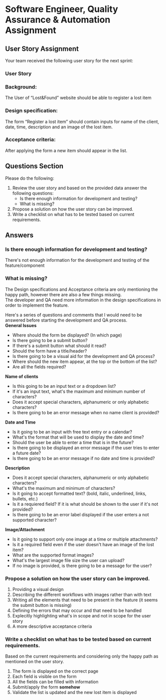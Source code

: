 # Software Engineer, Quality Assurance & Automation Assignment

## User Story Assignment
Your team received the following user story for the next sprint:

### User Story
### Background:
The User of “Lost&Found” website should be able to register a lost item

### Design specification:
The form “Register a lost item” should contain inputs for name of the client, date, time, description and
an image of the lost item.

### Acceptance criteria:
After applying the form a new item should appear in the list.

## Questions Section
Please do the following:
1. Review the user story and based on the provided data answer the following questions:
   - Is there enough information for development and testing?
   - What is missing?
2. Propose a solution on how the user story can be improved.
3. Write a checklist on what has to be tested based on current requirements.

## Answers
### Is there enough information for development and testing?  
There's not enough information for the development and testing of the feature/component

### What is missing?
The Design specifications and Acceptance criteria are only mentioning the happy path,
however there are also a few things missing.  
The developer and QA need more information in the design specifications in order to implement the feature.  

Here's a series of questions and comments that I would need to be answered before starting the development and QA process.  
**General Issues**
   - Where should the form be displayed? (In which page)
   - Is there going to be a submit button?
   - If there's a submit button what should it read?
   - Should the form have a title/header?
   - Is there going to be a visual aid for the development and QA process?
   - Where should the new item appear, at the top or the bottom of the list?
   - Are all the fields required?

**Name of clients**  
   - Is this going to be an input text or a dropdown list?
   - If it's an input text, what's the maximum and minimum number of characters?
   - Does it accept special characters, alphanumeric or only alphabetic characters?
   - Is there going to be an error message when no name client is provided?  

**Date and Time**
   - Is it going to be an input with free text entry or a calendar?
   - What's the format that will be used to display the date and time?
   - Should the user be able to enter a time that is in the future?
   - Is there going to be displayed an error message if the user tries to enter a future date?
   - Is there going to be an error message if no date and time is provided?

**Description**
   - Does it accept special characters, alphanumeric or only alphabetic characters?
   - What's the maximum and minimum of characters?
   - Is it going to accept formatted text? (bold, italic, underlined, links, bullets, etc.)
   - Is it a requiered field? If it is what should be shown to the user if it's not provided?
   - Is there going to be an error label displayed if the user enters a not supported character?

**Image/Attachment**
   - Is it going to support only one image at a time or multiple attachments?
   - Is it a required field even if the user doesn't have an image of the lost item?
   - What are the supported format images?
   - What's the largest image file size the user can upload?
   - If no image is provided, is there going to be a message for the user?

### Propose a solution on how the user story can be improved.
1. Providing a visual design
2. Describing the different workflows with images rather than with text
3. Writing all the elements that need to be present in the feature (it seems the submit button is missing)
4. Defining the errors that may occur and that need to be handled
5. Explecitly highlighting what's in scope and not in scope for the user story
6. A more descriptive acceptance criteria

### Write a checklist on what has to be tested based on current requirements.
Based on the current requirements and considering only the happy path as mentioned on 
the user story.
1. The form is displayed on the correct page
2. Each field is visible on the form
3. All the fields can be filled with information
4. Submit/apply the form **somehow**
5. Validate the list is updated and the new lost item is displayed